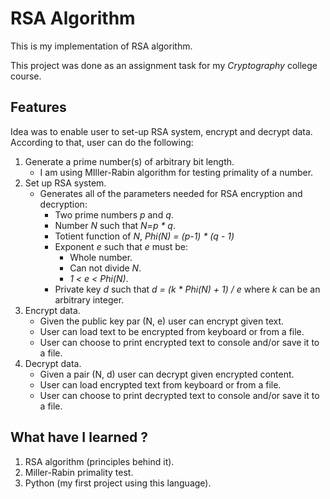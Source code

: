 # RSA Algorithm

This is my implementation of RSA algorithm.

This project was done as an assignment task for my *Cryptography* college course.

## Features

Idea was to enable user to set-up RSA system, encrypt and decrypt data. According to that, user can do the following:

1. Generate a prime number(s) of arbitrary bit length.
    * I am using MIller-Rabin algorithm for testing primality of a number.
2. Set up RSA system.
    * Generates all of the parameters needed for RSA encryption and decryption:
        * Two prime numbers *p* and *q*.
        * Number *N* such that *N=p * q*.
        * Totient function of *N*, *Phi(N) = (p-1) * (q - 1)*
        * Exponent *e* such that *e* must be:
            * Whole number.
            * Can not divide *N*.
            * *1 < e < Phi(N)*.
        * Private key *d* such that *d = (k * Phi(N) + 1) / e* where *k* can be an arbitrary integer.
3. Encrypt data.
    * Given the public key par (N, e) user can encrypt given text.
    * User can load text to be encrypted from keyboard or from a file.
    * User can choose to print encrypted text to console and/or save it to a file.
4. Decrypt data.
    * Given a pair (N, d) user can decrypt given encrypted content.
    * User can load encrypted text from keyboard or from a file.
    * User can choose to print decrypted text to console and/or save it to a file.

## What have I learned ?
1. RSA algorithm (principles behind it).
2. Miller-Rabin primality test.
3. Python (my first project using this language).
